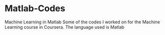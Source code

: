 # Matlab-Codes
Machine Learning in Matlab
Some of the codes I worked on for the Machine Learning course in Coursera.
The language used is Matlab

